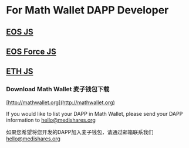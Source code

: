 # For Math Wallet DAPP Developer

## [EOS JS](https://github.com/MediShares/mds-eosjs/blob/master/eos/README.md)

## [EOS Force JS](https://github.com/MediShares/mds-eosjs/blob/master/eosforce/README.md)

## [ETH JS](https://github.com/MediShares/mds-eosjs/blob/master/eth/README.md)


### Download Math Wallet 麦子钱包下载

[http://mathwallet.org](http://mathwallet.org)

If you would like to list your DAPP in Math Wallet, please send your DAPP information to hello@medishares.org

如果您希望将您开发的DAPP加入麦子钱包，请通过邮箱联系我们 hello@medishares.org